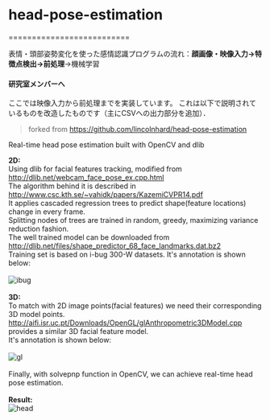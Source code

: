 # head-pose-estimation
==========================

表情・頭部姿勢変化を使った感情認識プログラムの流れ：**顔画像・映像入力->特徴点検出->前処理**->機械学習

#### 研究室メンバーへ
ここでは映像入力から前処理までを実装しています。
これは以下で説明されているものを改造したものです（主にCSVへの出力部分を追加）．

>forked from https://github.com/lincolnhard/head-pose-estimation

Real-time head pose estimation built with OpenCV and dlib 

<b>2D:</b><br>Using dlib for facial features tracking, modified from http://dlib.net/webcam_face_pose_ex.cpp.html
<br>The algorithm behind it is described in http://www.csc.kth.se/~vahidk/papers/KazemiCVPR14.pdf
<br>It applies cascaded regression trees to predict shape(feature locations) change in every frame.
<br>Splitting nodes of trees are trained in random, greedy, maximizing variance reduction fashion.
<br>The well trained model can be downloaded from http://dlib.net/files/shape_predictor_68_face_landmarks.dat.bz2 
<br>Training set is based on i-bug 300-W datasets. It's annotation is shown below:<br><br>
![ibug](https://cloud.githubusercontent.com/assets/16308037/24229391/1910e9cc-0fb4-11e7-987b-0fecce2c829e.JPG)
<br><br>
<b>3D:</b><br>To match with 2D image points(facial features) we need their corresponding 3D model points. 
<br>http://aifi.isr.uc.pt/Downloads/OpenGL/glAnthropometric3DModel.cpp provides a similar 3D facial feature model.
<br>It's annotation is shown below:<br><br>
![gl](https://cloud.githubusercontent.com/assets/16308037/24229340/ea8bad94-0fb3-11e7-9e1d-0a2217588ba4.jpg)
<br><br>
Finally, with solvepnp function in OpenCV, we can achieve real-time head pose estimation.
<br><br>
<b>Result:</b><br>
![head](https://cloud.githubusercontent.com/assets/16308037/24230147/79bf1c68-0fb8-11e7-859b-8482f9b559a5.gif)
